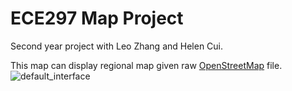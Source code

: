 # ECE297 Map Project
Second year project with Leo Zhang and Helen Cui.

This map can display regional map given raw [OpenStreetMap](http://wiki.openstreetmap.org/wiki/Main_Page) file.
![default_interface](https://github.com/nzcsx/ece297_map_project/blob/master/README_images/default_interface.png)
